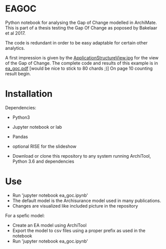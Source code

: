 # EAGOC
Python notebook for analysing the Gap of Change modelled in ArchiMate. This is part of a thesis testing the Gap Of Change as poposed by Bakelaar et al 2017.

The code is redundant in order to be easy adaptable for certain other analytics.

A first impression is given by the [ApplicationStructureView.jpg](ApplicationStructureView.JPG) for the view of the Gap of Change.
The complete code and results of this example is in [ea_goc.pdf](ea_goc.pdf) [would be nice to stick to 80 chards ;)]
On page 10 counting result begin.

# Installation
Dependencies: 
- Python3
- Jupyter notebook or lab
- Pandas
- optional RISE for the slideshow

- Download or clone this repository to any system running ArchiTool, Python 3.6 and dependencies

# Use
- Run 'jupyter notebook ea_goc.ipynb' 
- The default model is the Archisurance model used in many publications.
- Changes are visualized like included picture in the repository

For a spefic model:
- Create an EA model using ArchiTool
- Export the model to csv files using a proper prefix as used in the notebook
- Run 'jupyter notebook ea_goc.ipynb'
